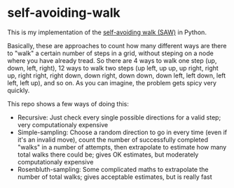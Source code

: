 # self-avoiding-walk
This is my implementation of the [self-avoiding walk (SAW)](https://en.wikipedia.org/wiki/Self-avoiding_walk) in Python.

Basically, these are approaches to count how many different ways are there to "walk" a certain number of steps in a grid, without steping on a node where you have already tread. So there are 4 ways to walk one step (up, down, left, right), 12 ways to walk two steps (up left, up up, up right, right up, right right, right down, down right, down down, down left, left down, left left, left up), and so on. As you can imagine, the problem gets spicy very quickly.

This repo shows a few ways of doing this:
- Recursive: Just check every single possible directions for a valid step; very computationaly expensive
- Simple-sampling: Choose a random direction to go in every time (even if it's an invalid move), count the number of successfully completed "walks" in a number of attempts, then extrapolate to estimate how many total walks there could be; gives OK estimates, but moderately computationaly expensive
- Rosenbluth-sampling: Some complicated maths to extrapolate the number of total walks; gives acceptable estimates, but is really fast